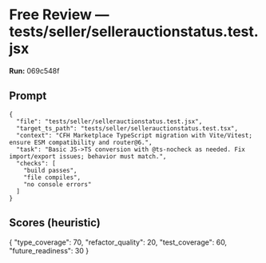 # Free Review — tests/seller/sellerauctionstatus.test.jsx

**Run:** 069c548f

## Prompt

```
{
  "file": "tests/seller/sellerauctionstatus.test.jsx",
  "target_ts_path": "tests/seller/sellerauctionstatus.test.tsx",
  "context": "CFH Marketplace TypeScript migration with Vite/Vitest; ensure ESM compatibility and router@6.",
  "task": "Basic JS->TS conversion with @ts-nocheck as needed. Fix import/export issues; behavior must match.",
  "checks": [
    "build passes",
    "file compiles",
    "no console errors"
  ]
}
```

## Scores (heuristic)

{
  "type_coverage": 70,
  "refactor_quality": 20,
  "test_coverage": 60,
  "future_readiness": 30
}
